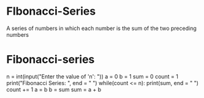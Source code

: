 # FIbonacci-Series
A series of numbers in which each number  is the sum of the two preceding numbers

# Fibonacci-series
n = int(input("Enter the value of 'n': "))
a = 0
b = 1
sum = 0
count = 1
print("Fibonacci Series: ", end = " ")
while(count <= n):
    print(sum, end = " ")
    count += 1
    a = b
    b = sum
    sum = a + b
